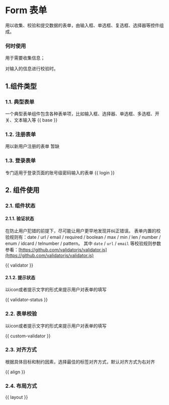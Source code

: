 # Form 表单
用以收集、校验和提交数据的表单，由输入框、单选框、复选框、选择器等控件组成。
### 何时使用
用于需要收集信息；

对输入的信息进行校验时。

## 1.组件类型
### 1.1. 典型表单
一个典型表单组件包含各种表单项，比如输入框、选择器、单选框、多选框、开关、文本输入等
{{ base }}

### 1.2. 注册表单
用以新用户注册的表单
暂缺
### 1.3. 登录表单
专门适用于登录页面的账号级密码输入的表单
{{ login }}

## 2. 组件使用
### 2.1. 组件状态
#### 2.1.1. 验证状态
在防止用户犯错的前提下，尽可能让用户更早地发现并纠正错误。
表单内置的校验规则有：date / url / email / required / boolean / max / min / len / number / enum / idcard / telnumber / pattern。
其中 `date` / `url` / `email` 等校验规则参数参看：[https://github.com/validatorjs/validator.js](https://github.com/validatorjs/validator.js)

{{ validator }}

#### 2.1.2. 提示状态
以icon或者提示文字的形式来提示用户对表单的填写

{{ validator-status }}

### 2.2. 表单校验
以icon或者提示文字的形式来提示用户对表单的填写

{{ custom-validator }}

### 2.3. 对齐方式
根据具体目标和制约因素，选择最佳的标签对齐方式，默认对齐方式为右对齐

{{ align }}

### 2.4. 布局方式
{{ layout }}